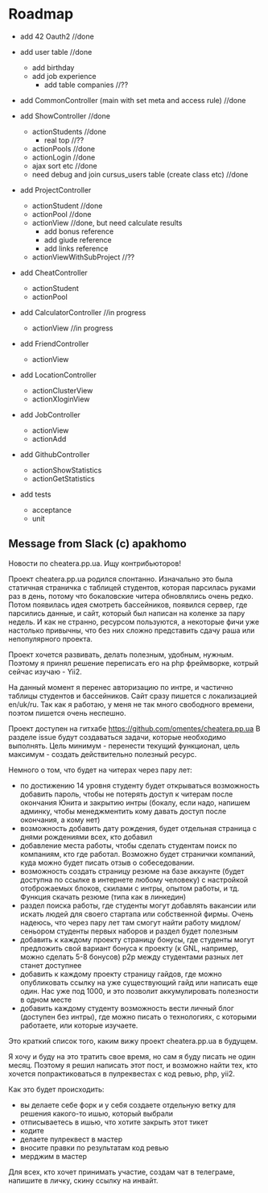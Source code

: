# Roadmap 

- add 42 Oauth2 //done
- add user table //done
    - add birthday
    - add job experience
        - add table companies //??
        
- add CommonController (main with set meta and access rule) //done

- add ShowController //done
	- actionStudents  //done
		- real top //??
	- actionPools //done
	- actionLogin //done
	- ajax sort etc //done
	- need debug and join cursus_users table (create class etc) //done
	
- add ProjectController
	- actionStudent //done
	- actionPool //done
	- actionView //done, but need calculate results
		- add bonus reference
		- add giude reference
		- add links reference
	- actionViewWithSubProject //??

- add CheatController
	- actionStudent
	- actionPool

- add CalculatorController //in progress
	- actionView //in progress

- add FriendController
	- actionView

- add LocationController
	- actionClusterView
	- actionXloginView

- add JobController
	- actionView
	- actionAdd

- add GithubController
    - actionShowStatistics
    - actionGetStatistics
    
- add tests
    - acceptance
    - unit
    
## Message from Slack (c) apakhomo

Новости по cheatera.pp.ua. 
Ищу контрибьюторов!

Проект cheatera.pp.ua родился спонтанно. Изначально это была статичная страничка с таблицей студентов, которая парсилась руками раз в день, потому что бокаловские читера обновлялись очень редко. Потом появилась идея смотреть бассейников, появился сервер, где парсились данные, и сайт, который был написан на коленке за пару недель. И как не странно, ресурсом пользуются, а некоторые фичи уже настолько привычны, что без них сложно представить сдачу раша или непопулярного проекта.

Проект хочется развивать, делать полезным, удобным, нужным. Поэтому я принял решение переписать его на php фреймворке, котрый сейчас изучаю - Yii2. 

На данный момент я перенес авторизацию по интре, и частично таблицы студентов и бассейников. Сайт сразу пишется с локализацией en/uk/ru. Так как я работаю, у меня не так много свободного времени, поэтом пишется очень неспешно.

Проект доступен на гитхабе https://github.com/omentes/cheatera.pp.ua
В разделе issue будут создаваться задачи, которые необходимо выполнять. Цель минимум - перенести текущий функционал, цель максимум - создать действительно полезный ресурс.

Немного о том, что будет на читерах через пару лет:
- по достижению 14 уровня студенту будет открываться возможность добавить пароль, чтобы не потерять доступ к читерам после окончания Юнита и закрытию интры (бокалу, если надо, напишем админку, чтобы менеджментить кому давать доступ после окончания, а кому нет) 
- возможность добавить дату рождения, будет отдельная страница с днями рождениями всех, кто добавил
- добавление места работы, чтобы сделать студентам поиск по компаниям, кто где работал. Возможно будет странички компаний, куда можно будет писать отзыв о собеседовании. 
- возможность создать страницу резюме на базе аккаунте (будет доступна по ссылке в интернете любому человеку) с настройкой отоброжаемых блоков, скилами с интры, опытом работы, и тд. Функция скачать резюме (типа как в линкедин)
- раздел поиска работы, где студенты могут добавлять вакансии или искать людей для своего стартапа или собственной фирмы. Очень надеюсь, что через пару лет там смогут найти работу мидлом/сеньором студенты первых наборов и раздел будет полезным
- добавить к каждому проекту страницу бонусы, где студенты могут предложить свой вариант бонуса к проекту (к GNL, например, можно сделать 5-8 бонусов) p2p между студентами разных лет станет доступнее 
- добавить к каждому проекту страницу гайдов, где можно опубликовать ссылку на уже существующий гайд или написать еще один. Нас уже под 1000, и это позволит аккумулировать полезности в одном месте
- добавить каждому студенту возможность вести личный блог (доступен без интры), где можно писать о технологиях, с которыми работаете, или которые изучаете. 

Это краткий список того, каким вижу проект cheatera.pp.ua  в будущем. 

Я хочу и буду на это тратить свое время, но сам я буду писать не один месяц. Поэтому я решил написать этот пост, и возможно найти тех, кто хочется попрактиковаться в пулреквестах с код ревью, php, yii2.

Как это будет происходить:
- вы делаете себе форк и у себя создаете отдельную ветку для решения какого-то ишью, который выбрали
- отписываетесь в ишью, что хотите закрыть этот тикет
- кодите
- делаете пулреквест в мастер
- вносите правки по результатам код ревью
- мерджим в мастер

Для всех, кто хочет принимать участие, создам чат в телеграме, напишите в личку, скину ссылку на инвайт.
